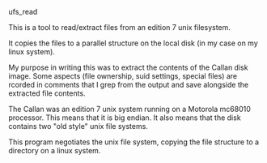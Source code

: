 ufs_read

This is a tool to read/extract files from an edition 7 unix filesystem.

It copies the files to a parallel structure on the local disk
(in my case on my linux system).

My purpose in writing this was to extract the contents of the Callan disk image.
Some aspects (file ownership, suid settings, special files) are rcorded in
comments that I grep from the output and save alongside the extracted file
contents.

The Callan was an edition 7 unix system running on a Motorola mc68010
processor.  This means that it is big endian.
It also means that the disk contains two "old style"
unix file systems.

This program negotiates the unix file system, copying the file
structure to a directory on a linux system.

